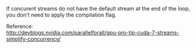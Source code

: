 If concurent streams do not have the default stream at the end of the loop,<br>
you don't need to apply the compilation flag.

Reference:<br>
http://devblogs.nvidia.com/parallelforall/gpu-pro-tip-cuda-7-streams-simplify-concurrency/

